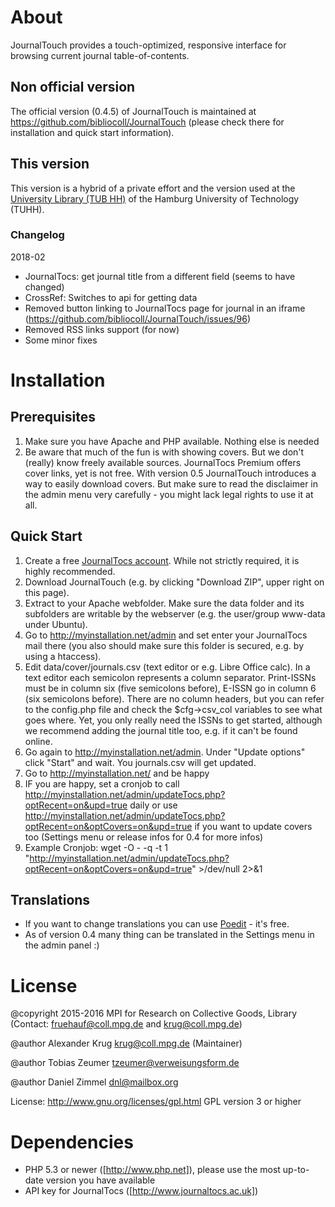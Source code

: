 # About
JournalTouch provides a touch-optimized, responsive interface for browsing current journal table-of-contents.

## Non official version
The official version (0.4.5) of JournalTouch is maintained at https://github.com/bibliocoll/JournalTouch (please check there for installation and quick start information).

## This version
This version is a hybrid of a private effort and the version used at the [University Library (TUB HH)](http://www.tub.tuhh.de/) of the Hamburg University of Technology (TUHH).

### Changelog
2018-02
* JournalTocs: get journal title from a different field (seems to have changed)
* CrossRef: Switches to api for getting data
* Removed button linking to JournalTocs page for journal in an iframe (https://github.com/bibliocoll/JournalTouch/issues/96)
* Removed RSS links support (for now)
* Some minor fixes


# Installation
## Prerequisites
1. Make sure you have Apache and PHP available. Nothing else is needed
2. Be aware that much of the fun is with showing covers. But we don't (really) know freely available sources. JournalTocs Premium offers cover links, yet is not free. With version 0.5 JournalTouch introduces a way to easily download covers. But make sure to read the disclaimer in the admin menu very carefully - you might lack legal rights to use it at all.

## Quick Start
1. Create a free [JournalTocs account](http://www.journaltocs.ac.uk/index.php?action=register). While not strictly required, it is highly recommended.
2. Download JournalTouch (e.g. by clicking "Download ZIP", upper right on this page).
3. Extract to your Apache webfolder. Make sure the data folder and its subfolders are writable by the webserver (e.g. the user/group www-data under Ubuntu).
4. Go to http://myinstallation.net/admin and set enter your JournalTocs mail there (you also should make sure this folder is secured, e.g. by using a htaccess).
5. Edit data/cover/journals.csv (text editor or e.g. Libre Office calc). In a text editor each semicolon represents a column separator. Print-ISSNs must be in column six (five semicolons before), E-ISSN go in column 6 (six semicolons before). There are no column headers, but you can refer to the config.php file and check the $cfg->csv_col variables to see what goes where. Yet, you only really need the ISSNs to get started, although we recommend adding the journal title too, e.g. if it can't be found online.
6. Go again to http://myinstallation.net/admin. Under "Update options" click "Start" and wait. You journals.csv will get updated.
7. Go to http://myinstallation.net/ and be happy
8. IF you are happy, set a cronjob to call http://myinstallation.net/admin/updateTocs.php?optRecent=on&upd=true daily or use http://myinstallation.net/admin/updateTocs.php?optRecent=on&optCovers=on&upd=true if you want to update covers too (Settings menu or release infos for 0.4 for more infos)
  1. Example Cronjob: wget -O - -q -t 1 "http://myinstallation.net/admin/updateTocs.php?optRecent=on&optCovers=on&upd=true" >/dev/null 2>&1

## Translations
- If you want to change translations you can use [Poedit](https://poedit.net/) - it's free.
- As of version 0.4 many thing can be translated in the Settings menu in the admin panel :)

# License
@copyright 2015-2016 MPI for Research on Collective Goods, Library
(Contact: fruehauf@coll.mpg.de and krug@coll.mpg.de)

@author Alexander Krug <krug@coll.mpg.de> (Maintainer)

@author Tobias Zeumer <tzeumer@verweisungsform.de>

@author Daniel Zimmel <dnl@mailbox.org>

License: http://www.gnu.org/licenses/gpl.html GPL version 3 or higher

# Dependencies
- PHP 5.3 or newer ([http://www.php.net]), please use the most up-to-date version you have available
- API key for JournalTocs ([http://www.journaltocs.ac.uk])
